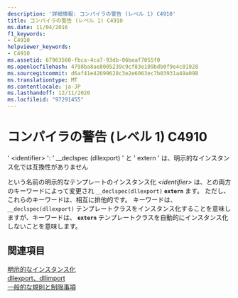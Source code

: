```yaml
---
description: '詳細情報: コンパイラの警告 (レベル 1) C4910'
title: コンパイラの警告 (レベル 1) C4910
ms.date: 11/04/2016
f1_keywords:
- C4910
helpviewer_keywords:
- C4910
ms.assetid: 67963560-fbca-4ca7-93db-06beaf7055f0
ms.openlocfilehash: 4798ba8ae8005239c9cf83e109bdb0f9e4c01928
ms.sourcegitcommit: d6af41e42699628c3e2e6063ec7b03931a49a098
ms.translationtype: MT
ms.contentlocale: ja-JP
ms.lasthandoff: 12/11/2020
ms.locfileid: "97291455"
---
```

# <a name="compiler-warning-level-1-c4910"></a>コンパイラの警告 (レベル 1) C4910

' \<identifier> ': ' __declspec (dllexport) ' と ' extern ' は、明示的なインスタンス化では互換性がありません

という名前の明示的なテンプレートのインスタンス化 *\<identifier>* は、との両方のキーワードによって変更され `__declspec(dllexport)` **`extern`** ます。 ただし、これらのキーワードは、相互に排他的です。 キーワードは、 `__declspec(dllexport)` テンプレートクラスをインスタンス化することを意味しますが、キーワードは、 **`extern`** テンプレートクラスを自動的にインスタンス化しないことを意味します。

## <a name="see-also"></a>関連項目

[明示的なインスタンス化](../../cpp/explicit-instantiation.md)<br/>
[dllexport、dllimport](../../cpp/dllexport-dllimport.md)<br/>
[一般的な規則と制限事項](../../cpp/general-rules-and-limitations.md)

